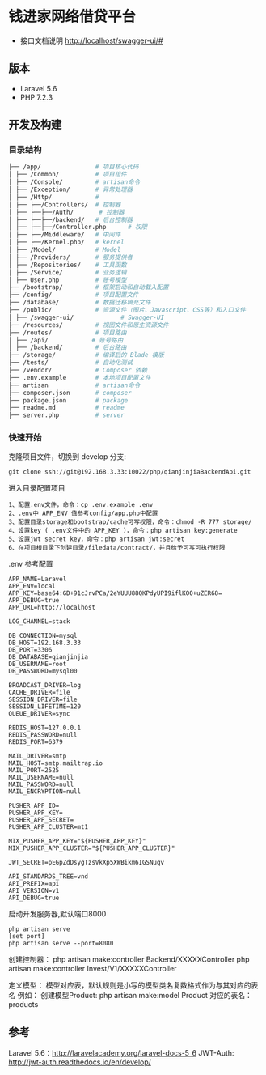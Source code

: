 # 钱进家网络借贷平台
-  接口文档说明 <http://localhost/swagger-ui/#>

## 版本

-   Laravel 5.6
-   PHP 7.2.3


## 开发及构建

### 目录结构

```bash
├── /app/               # 项目核心代码
│ ├── /Common/          # 项目组件
│ ├── /Console/         # artisan命令
│ ├── /Exception/       # 异常处理器
│ ├── /Http/            # 
│ ├── ├──/Controllers/  # 控制器
│ ├── ├──├──/Auth/       # 控制器
│ ├── ├──├──/backend/   # 后台控制器
│ ├── ├──├──/Controller.php      # 权限
│ ├── ├──/Middleware/   # 中间件
│ ├── ├──/Kernel.php/   # kernel
│ ├── /Model/           # Model
│ ├── /Providers/       # 服务提供者
│ ├── /Repositories/    # 工具函数
│ ├── /Service/         # 业务逻辑
│ ├── User.php          # 账号模型    
├── /bootstrap/         # 框架启动和自动载入配置
├── /config/            # 项目配置文件
├── /database/          # 数据迁移填充文件
├── /public/            # 资源文件（图片、Javascript、CSS等）和入口文件
│ ├── /swagger-ui/             # Swagger-UI
├── /resources/         # 视图文件和原生资源文件
├── /routes/            # 项目路由
│ ├── /api/            # 账号路由
│ ├── /backend/         # 后台路由
├── /storage/           # 编译后的 Blade 模版
├── /tests/             # 自动化测试
├── /vendor/            # Composer 依赖
├── .env.example        # 本地项目配置文件
├── artisan             # artisan命令
├── composer.json       # composer
├── package.json        # package
├── readme.md           # readme
├── server.php          # server

```

### 快速开始

克隆项目文件，切换到 develop 分支:


```
git clone ssh://git@192.168.3.33:10022/php/qianjinjiaBackendApi.git
```

进入目录配置项目

    1、配置.env文件，命令：cp .env.example .env
    2、.env中 APP_ENV 值参考config/app.php中配置
    3、配置目录storage和bootstrap/cache可写权限，命令：chmod -R 777 storage/
    4、设置key ( .env文件中的 APP_KEY )，命令：php artisan key:generate
    5、设置jwt secret key，命令：php artisan jwt:secret
    6、在项目根目录下创建目录/filedata/contract/，并且给予可写可执行权限

.env 参考配置

    APP_NAME=Laravel
    APP_ENV=local
    APP_KEY=base64:GD+91cJrvPCa/2eYUUU88QKPdyUPI9iflKO0+uZER68=
    APP_DEBUG=true
    APP_URL=http://localhost

    LOG_CHANNEL=stack

    DB_CONNECTION=mysql
    DB_HOST=192.168.3.33
    DB_PORT=3306
    DB_DATABASE=qianjinjia
    DB_USERNAME=root
    DB_PASSWORD=mysql00

    BROADCAST_DRIVER=log
    CACHE_DRIVER=file
    SESSION_DRIVER=file
    SESSION_LIFETIME=120
    QUEUE_DRIVER=sync

    REDIS_HOST=127.0.0.1
    REDIS_PASSWORD=null
    REDIS_PORT=6379
    
    MAIL_DRIVER=smtp
    MAIL_HOST=smtp.mailtrap.io
    MAIL_PORT=2525
    MAIL_USERNAME=null
    MAIL_PASSWORD=null
    MAIL_ENCRYPTION=null

    PUSHER_APP_ID=
    PUSHER_APP_KEY=
    PUSHER_APP_SECRET=
    PUSHER_APP_CLUSTER=mt1
    
    MIX_PUSHER_APP_KEY="${PUSHER_APP_KEY}"
    MIX_PUSHER_APP_CLUSTER="${PUSHER_APP_CLUSTER}"
    
    JWT_SECRET=pEGpZdDsygTzsVkXp5XWBikm6IGSNuqv
    
    API_STANDARDS_TREE=vnd
    API_PREFIX=api
    API_VERSION=v1
    API_DEBUG=true

启动开发服务器,默认端口8000
```
php artisan serve
[set port]
php artisan serve --port=8080
```

创建控制器：
 php artisan make:controller Backend/XXXXXController
 php artisan make:controller Invest/V1/XXXXXController

定义模型：
模型对应表，默认规则是小写的模型类名复数格式作为与其对应的表名
例如：
创建模型Product:  php artisan make:model Product
对应的表名：products

## 参考

Laravel 5.6：<http://laravelacademy.org/laravel-docs-5_6>
JWT-Auth: <http://jwt-auth.readthedocs.io/en/develop/>
